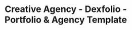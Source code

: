 ---
layout: "home"
title: "Creative Agency - Dexfolio - Portfolio & Agency Template"
group: "Home"

############################ Banner ##################################
banner:
  title: 'We take <span class="d-md-block">digital experience</span> to the next level'
  content: "Dexfolio is a creative web agency that help it’s customer starting there online business & unique products."
  image: "/assets/images/banner/banner_bg_1.jpg"
  button:
    link: "/about"
    label: "Learn More"

############################ Portfolio ##################################
portfolio:
  title: "Recent works"
  content: "We’re constantly refining our product. Adding new features. Working to help your section business grow."
  button:
    link: "/portfolio"
    label: "SEE ALL PROJECTS"

############################ Services ##################################
expert:
  title: "Our expertise"
  description: "Making changes in your life is great and it is the way we grow and develop as people change is a constant."
  experts:
    - title: "Strategy"
      description: "The first people youll meet are our business technology experts."
      image: "/assets/images/service/service_img_1.jpg"
    - title: "Product Design"
      description: "In this stage, we translate the strategic basis of the project."
      image: "/assets/images/service/service_img_2.jpg"
    - title: "Development"
      description: "Our code crafters are included in the project from the beginning."
      image: "/assets/images/service/service_img_3.jpg"
  button:
    link: "/portfolio"
    label: "SEE ALL PROJECTS"

############################ Awards & recognitions ##################################
award_recognition:
  title: "Awards & recognitions"
  description: "Making changes in your life is great and it is the way we grow and develop as people change is a constant."
  awards_list:
    - year: 2019
      list:
        - text: "Agency of the Year"
          url: "#!"
        - text: "5 x Best Design Solution"
          url: "#!"
        - text: "European Design Award"
          url: "#!"
    - year: 2018
      list:
        - text: "Best Digital Experience"
          url: "#!"
        - text: "Multicultural Agency"
          url: "#!"
        - text: "2 x Creative Ads"
          url: "#!"
        - text: "Agency of the Year"
          url: "#!"
        - text: "4 x Best Design Solution"
          url: "#!"
        - text: "Creative Digital Product"
          url: "#!"
    - year: 2017
      list:
        - text: "2 x Best Retail Activation"
          url: "#!"
        - text: "7 x Best SM Campaign"
          url: "#!"
        - text: "Site of the Year"
          url: "#!"
        - text: "Rising Talent Agency"
          url: "#!"
    - year: 2016
      list:
        - text: "9 x Site of the Day"
          url: "#!"
        - text: "22 x Disigner of the Day"
          url: "#!"
        - text: "2 x Agency of the Year"
          url: "#!"
    - year: 2015
      list:
        - text: "Multicultural Agency"
          url: "#!"
        - text: "22 x Disigner of the Day"
          url: "#!"
        - text: "2 x Best Design Solution"
          url: "#!"
        - text: "Best SM Campaign"
          url: "#!"
        - text: "Best Retail Activation"
          url: "#!"

############################ Client ##################################
client:
  title: "Our clients"
  description: "Making changes in your life is great and it is the way we grow and develop as people change is a constant."
  client_list:
    - name: "image_not_found"
      image: "/assets/images/client/client_logo_1.png"
      url: "#!"
    - name: "image_not_found"
      image: "/assets/images/client/client_logo_2.png"
      url: "#!"
    - name: "image_not_found"
      image: "/assets/images/client/client_logo_3.png"
      url: "#!"
    - name: "image_not_found"
      image: "/assets/images/client/client_logo_4.png"
      url: "#!"
    - name: "image_not_found"
      image: "/assets/images/client/client_logo_5.png"
      url: "#!"
    - name: "image_not_found"
      image: "/assets/images/client/client_logo_6.png"
      url: "#!"

############################ Contact ##################################
contact:
  title: "Let’s create"
  title_2: "progress together"
---